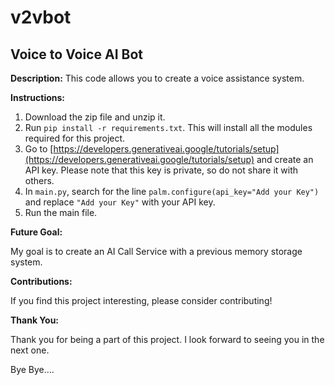 # v2vbot

## Voice to Voice AI Bot

**Description:**
This code allows you to create a voice assistance system.

**Instructions:**

1. Download the zip file and unzip it.
2. Run `pip install -r requirements.txt`. This will install all the modules required for this project.
3. Go to [https://developers.generativeai.google/tutorials/setup](https://developers.generativeai.google/tutorials/setup) and create an API key. Please note that this key is private, so do not share it with others.
4. In `main.py`, search for the line `palm.configure(api_key="Add your Key")` and replace `"Add your Key"` with your API key.
5. Run the main file.

**Future Goal:**

My goal is to create an AI Call Service with a previous memory storage system.

**Contributions:**

If you find this project interesting, please consider contributing!

**Thank You:**

Thank you for being a part of this project. I look forward to seeing you in the next one.

Bye Bye....


